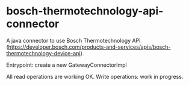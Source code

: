 # bosch-thermotechnology-api-connector

A java connector to use Bosch Thermotechnology API (https://developer.bosch.com/products-and-services/apis/bosch-thermotechnology-device-api).

Entrypoint: create a new GatewayConnectorImpl

All read operations are working OK. Write operations: work in progress.
